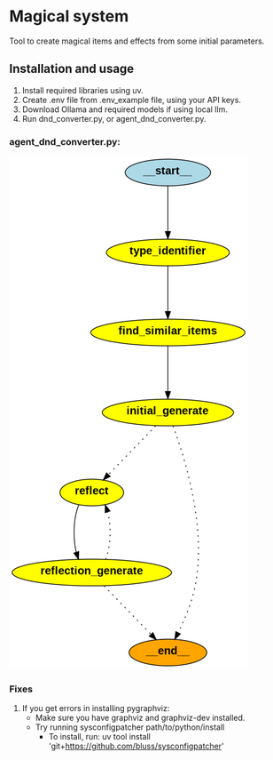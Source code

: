 # Magical system
Tool to create magical items and effects from some initial parameters.

## Installation and usage
1. Install required libraries using uv.
2. Create .env file from .env_example file, using your API keys.
3. Download Ollama and required models if using local llm. 
4. Run dnd_converter.py, or agent_dnd_converter.py.

### agent_dnd_converter.py:
![alt text](image.png)

### Fixes
1. If you get errors in installing pygraphviz:
    - Make sure you have graphviz and graphviz-dev installed.
    - Try running sysconfigpatcher path/to/python/install
        - To install, run: uv tool install 'git+https://github.com/bluss/sysconfigpatcher'